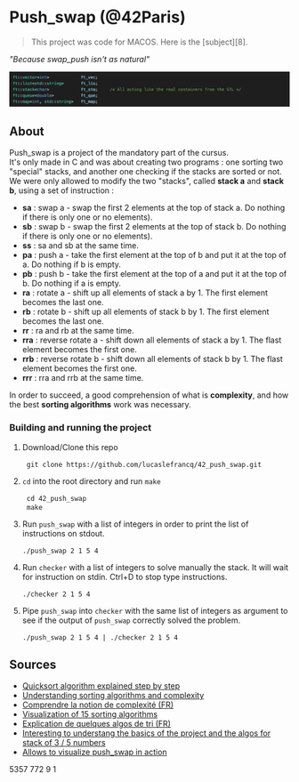 # Push_swap (@42Paris)

> This project was code for MACOS. Here is the [subject][8].
>
*"Because swap_push isn't as natural"*

![Alt text](https://github.com/llefranc/42_ft_containers/blob/main/containers_example.png)

## About

Push_swap is a project of the mandatory part of the cursus.
</br>It's only made in C and was about creating two programs : one sorting two "special" stacks, and another one checking if the stacks are sorted or not. 
</br>We were only allowed to modify the two "stacks", called **stack a** and **stack b**, using a set of instruction : 
- **sa** : swap a - swap the first 2 elements at the top of stack a. Do nothing if there is only one or no elements).
- **sb** : swap b - swap the first 2 elements at the top of stack b. Do nothing if there is only one or no elements).
- **ss** : sa and sb at the same time.
- **pa** : push a - take the first element at the top of b and put it at the top of a. Do nothing if b is empty.
- **pb** : push b - take the first element at the top of a and put it at the top of b. Do nothing if a is empty.
- **ra** : rotate a - shift up all elements of stack a by 1. The first element becomes the last one.
- **rb** : rotate b - shift up all elements of stack b by 1. The first element becomes the last one.
- **rr** : ra and rb at the same time.
- **rra** : reverse rotate a - shift down all elements of stack a by 1. The flast element becomes the first one.
- **rrb** : reverse rotate b - shift down all elements of stack b by 1. The flast element becomes the first one.
- **rrr** : rra and rrb at the same time.

In order to succeed, a good comprehension of what is **complexity**, and how the best **sorting algorithms** work was necessary. 

### Building and running the project

1. Download/Clone this repo

        git clone https://github.com/lucaslefrancq/42_push_swap.git

2. `cd` into the root directory and run `make`

        cd 42_push_swap
        make

3.  Run `push_swap` with a list of integers in order to print the list of instructions on stdout.
	
		./push_swap 2 1 5 4

4.	Run `checker` with a list of integers to solve manually the stack. It will wait for instruction on stdin. Ctrl+D to stop type instructions.
	
		./checker 2 1 5 4


5.	Pipe `push_swap` into `checker` with the same list of integers as argument to see if the output of `push_swap` correctly solved the problem.
	
		./push_swap 2 1 5 4 | ./checker 2 1 5 4



## Sources

- [Quicksort algorithm explained step by step][7]
- [Understanding sorting algorithms and complexity][6]
- [Comprendre la notion de complexité (FR)][4]
- [Visualization of 15 sorting algorithms][3]
- [Explication de quelques algos de tri (FR)][5]
- [Interesting to understang the basics of the project and the algos for stack of 3 / 5 numbers][1]
- [Allows to visualize push_swap in action][2]

[1]: https://medium.com/@jamierobertdawson/push-swap-the-least-amount-of-moves-with-two-stacks-d1e76a71789a
[2]: https://github.com/o-reo/push_swap_visualizer
[3]: https://www.youtube.com/watch?v=kPRA0W1kECg
[4]: https://zestedesavoir.com/tutoriels/621/algorithmique-pour-lapprenti-programmeur/399_presentation-de-la-notion-de-complexite-algorithmique/2020_la-notion-de-complexite/
[5]: https://zestedesavoir.com/tutoriels/621/algorithmique-pour-lapprenti-programmeur/400_premiers-exemples-de-structures-de-donnees-et-dalgorithmes-courants/2024_introduction-au-probleme-du-tri/
[6]: https://medium.com/jl-codes/understanding-sorting-algorithms-af6222995c8
[7]: https://www.youtube.com/watch?v=7h1s2SojIRw

5357
772
9
1